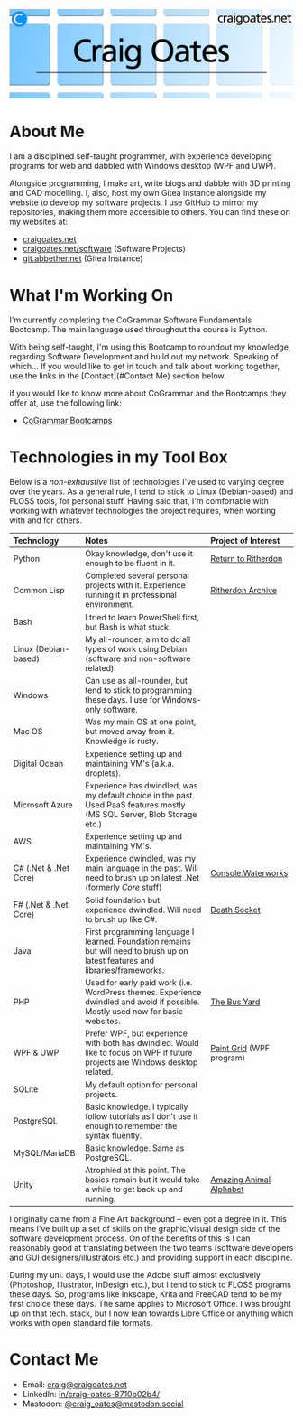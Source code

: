 ![README banner](assets/github-read-me-banner.png)

# About Me

I am a disciplined self-taught programmer, with experience developing programs
for web and dabbled with Windows desktop (WPF and UWP).

Alongside programming, I make art, write blogs and dabble with 3D printing and
CAD modelling. I, also, host my own Gitea instance alongside my website to
develop my software projects. I use GitHub to mirror my repositories, making
them more accessible to others. You can find these on my websites at:

- [craigoates.net](https://www.craigoates.net)
- [craigoates.net/software](https://www.craigoates.net/software) (Software Projects)
- [git.abbether.net](https://git.abbether.net/craig.oates) (Gitea Instance)

# What I'm Working On

I'm currently completing the CoGrammar Software Fundamentals Bootcamp. The main
language used throughout the course is Python.

With being self-taught, I'm using this Bootcamp to roundout my knowledge,
regarding Software Development and build out my network. Speaking of which… If
you would like to get in touch and talk about working together, use the links in
the [Contact](#Contact Me) section below.

if you would like to know more about CoGrammar and the Bootcamps they offer at,
use the following link:

- [CoGrammar Bootcamps](https://skills.cogrammar.com/)

# Technologies in my Tool Box

Below is a *non-exhaustive* list of technologies I've used to varying degree
over the years. As a general rule, I tend to stick to Linux (Debian-based) and
FLOSS tools, for personal stuff. Having said that, I'm comfortable with working
with whatever technologies the project requires, when working with and for
others.

| Technology            | Notes                                                                                                                           | Project of Interest                                                                         |
|:----------------------|:--------------------------------------------------------------------------------------------------------------------------------|:--------------------------------------------------------------------------------------------|
| Python                | Okay knowledge, don't use it enough to be fluent in it.                                                                         | [Return to Ritherdon](https://git.abbether.net/return-to-ritherdon)                         |
| Common Lisp           | Completed several personal projects with it. Experience running it in professional environment.                                 | [Ritherdon Archive](https://git.abbether.net/return-to-ritherdon/ritherdon-archive)         |
| Bash                  | I tried to learn PowerShell first, but Bash is what stuck.                                                                      |                                                                                             |
| Linux (Debian-based)  | My all-rounder, aim to do all types of work using Debian (software and non-software related).                                   |                                                                                             |
| Windows               | Can use as all-rounder, but tend to stick to programming these days. I use for Windows-only software.                           |                                                                                             |
| Mac OS                | Was my main OS at one point, but moved away from it. Knowledge is rusty.                                                        |                                                                                             |
| Digital Ocean         | Experience setting up and maintaining VM's (a.k.a. droplets).                                                                   |                                                                                             |
| Microsoft Azure       | Experience has dwindled, was my default choice in the past. Used PaaS features mostly (MS SQL Server, Blob Storage etc.)        |                                                                                             |
| AWS                   | Experience setting up and maintaining VM's.                                                                                     |                                                                                             |
| C# (.Net & .Net Core) | Experience dwindled, was my main language in the past. Will need to brush up on latest .Net (formerly *Core* stuff)             | [Console.Waterworks](https://git.abbether.net/craig.oates/console.waterworks)               |
| F# (.Net & .Net Core) | Solid foundation but experience dwindled. Will need to brush up like C#.                                                        | [Death Socket](https://git.abbether.net/craig.oates/death-socket)                           |
| Java                  | First programming language I learned. Foundation remains but will need to brush up on latest features and libraries/frameworks. |                                                                                             |
| PHP                   | Used for early paid work (i.e. WordPress themes. Experience dwindled and avoid if possible. Mostly used now for basic websites. | [The Bus Yard](https://thebusyard.co.uk/)                                                   |
| WPF & UWP             | Prefer WPF, but experience with both has dwindled. Would like to focus on WPF if future projects are Windows desktop related.   | [Paint Grid](https://www.craigoates.net/software/view/paint-grid) (WPF program)             |
| SQLite                | My default option for personal projects.                                                                                        |                                                                                             |
| PostgreSQL            | Basic knowledge. I typically follow tutorials as I don't use it enough to remember the syntax fluently.                         |                                                                                             |
| MySQL/MariaDB         | Basic knowledge. Same as PostgreSQL.                                                                                            |                                                                                             |
| Unity                 | Atrophied at this point. The basics remain but it would take a while to get back up and running.                                | [Amazing Animal Alphabet](https://www.craigoates.net/software/view/amazing-animal-alphabet) |

I originally came from a Fine Art background – even got a degree in it. This
means I've built up a set of skills on the graphic/visual design side of the
software development process. On of the benefits of this is I can reasonably
good at translating between the two teams (software developers and GUI
designers/illustrators etc.) and providing support in each discipline.

During my uni. days, I would use the Adobe stuff almost exclusively (Photoshop,
Illustrator, InDesign etc.), but I tend to stick to FLOSS programs these
days. So, programs like Inkscape, Krita and FreeCAD tend to be my first choice
these days. The same applies to Microsoft Office. I was brought up on that
tech. stack, but I now lean towards Libre Office or anything which works with
open standard file formats.

# Contact Me

- Email: [craig@craigoates.net](mailto:craig@craigoates.net)
- LinkedIn: [in/craig-oates-8710b02b4/](https://www.linkedin.com/in/craig-oates-8710b02b4/)
- Mastodon: [@craig_oates@mastodon.social](https://mastodon.social/@craig_oates)

